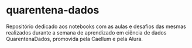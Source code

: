 # quarentena-dados
Repositório dedicado aos notebooks com as aulas e desafios das mesmas realizados durante a semana de aprendizado em ciência de dados QuarentenaDados, promovida pela Caellum e pela Alura.
